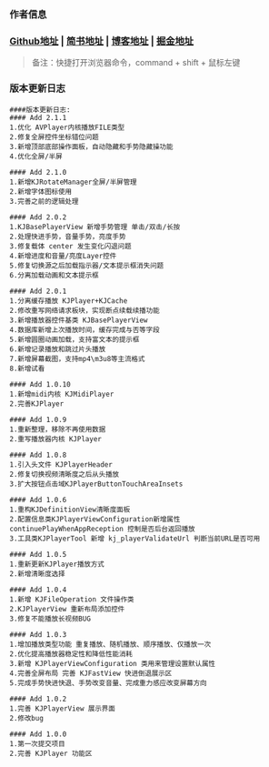 
### 作者信息
### [Github地址](https://github.com/yangKJ) | [简书地址](https://www.jianshu.com/u/c84c00476ab6) | [博客地址](https://blog.csdn.net/qq_34534179) | [掘金地址](https://juejin.cn/user/1987535102554472/posts)

> 备注：快捷打开浏览器命令，command + shift + 鼠标左键

### 版本更新日志
```
####版本更新日志:
#### Add 2.1.1
1.优化 AVPlayer内核播放FILE类型
2.修复全屏控件坐标错位问题
3.新增顶部底部操作面板，自动隐藏和手势隐藏操功能
4.优化全屏/半屏

#### Add 2.1.0
1.新增KJRotateManager全屏/半屏管理
2.新增字体图标使用
3.完善之前的逻辑处理

#### Add 2.0.2
1.KJBasePlayerView 新增手势管理 单击/双击/长按
2.处理快进手势，音量手势，亮度手势
3.修复载体 center 发生变化闪退问题
4.新增进度和音量/亮度Layer控件
5.修复切换源之后加载指示器/文本提示框消失问题
6.分离加载动画和文本提示框

#### Add 2.0.1
1.分离缓存播放 KJPlayer+KJCache
2.修改重写网络请求板块，实现断点续载续播功能
3.新增播放器控件基类 KJBasePlayerView
4.数据库新增上次播放时间，缓存完成与否等字段
5.新增圆圈动画加载，支持富文本的提示框
6.新增记录播放和跳过片头播放
7.新增屏幕截图，支持mp4\m3u8等主流格式
8.新增试看

#### Add 1.0.10
1.新增midi内核 KJMidiPlayer
2.完善KJPlayer

#### Add 1.0.9
1.重新整理，移除不再使用数据
2.重写播放器内核 KJPlayer

#### Add 1.0.8
1.引入头文件 KJPlayerHeader
2.修复切换视频清晰度之后从头播放
3.扩大按钮点击域KJPlayerButtonTouchAreaInsets

#### Add 1.0.6
1.重构KJDefinitionView清晰度面板
2.配置信息类KJPlayerViewConfiguration新增属性 continuePlayWhenAppReception 控制是否后台返回播放
3.工具类KJPlayerTool 新增 kj_playerValidateUrl 判断当前URL是否可用

#### Add 1.0.5
1.重新更新KJPlayer播放方式
2.新增清晰度选择

#### Add 1.0.4
1.新增 KJFileOperation 文件操作类
2.KJPlayerView 重新布局添加控件
3.修复不能播放长视频BUG

#### Add 1.0.3
1.增加播放类型功能 重复播放、随机播放、顺序播放、仅播放一次
2.优化提高播放器稳定性和降低性能消耗
3.新增 KJPlayerViewConfiguration 类用来管理设置默认属性
4.完善全屏布局 完善 KJFastView 快进倒退展示区
5.完成手势快进快退、手势改变音量、完成重力感应改变屏幕方向

#### Add 1.0.2
1.完善 KJPlayerView 展示界面
2.修改bug

#### Add 1.0.0
1.第一次提交项目
2.完善 KJPlayer 功能区
```
